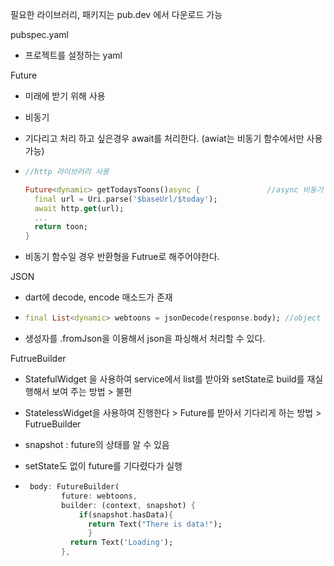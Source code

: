 필요한 라이브러리, 패키지는 pub.dev 에서 다운로드 가능



pubspec.yaml

- 프로젝트를 설정하는 yaml




Future

- 미래에 받기 위해 사용

- 비동기

- 기다리고 처리 하고 싶은경우 await를 처리한다. (awiat는 비동기 함수에서만 사용 가능)

- ```dart
  //http 라이브러리 사용

  Future<dynamic> getTodaysToons()async {				//async 비동기 함수
    final url = Uri.parse('$baseUrl/$today');
    await http.get(url);
    ...
    return toon;
  }
  ```

- 비동기 함수일 경우 반환형을 Futrue<T>로 해주어야한다.






JSON

- dart에 decode, encode 매소드가 존재

- ```dart
  final List<dynamic> webtoons = jsonDecode(response.body);	//object List
  ```

- 생성자를 .fromJson을 이용해서 json을 파싱해서 처리할 수 있다.



FutrueBuilder

- StatefulWidget 을 사용하여 service에서 list를 받아와 setState로 build를 재실행해서 보여 주는 방법 > 불편

- StatelessWidget을 사용하여 진행한다 > Future를 받아서 기다리게 하는 방법 > FutrueBuilder

- snapshot : future의 상태를 알 수 있음

- setState도 없이 future를 기다렸다가 실행

- ```dart
   body: FutureBuilder(
          future: webtoons,
          builder: (context, snapshot) {
              if(snapshot.hasData){
              	return Text("There is data!");
            	}
            return Text('Loading');
          },
  ```

  ​